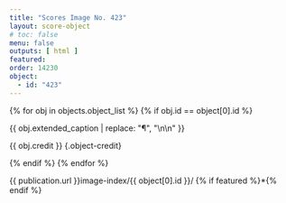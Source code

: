 ```yaml
---
title: "Scores Image No. 423"
layout: score-object
# toc: false
menu: false
outputs: [ html ]
featured: 
order: 14230
object:
  - id: "423"
---
```


{% for obj in objects.object_list %}
{% if obj.id == object[0].id %}

{{ obj.extended_caption | replace: "¶", "\n\n" }}

{{ obj.credit }} {.object-credit}

{% endif %}
{% endfor %}

<div class="object-credit object-url is-print-only">

{{ publication.url }}image-index/{{ object[0].id }}/ {% if featured %}*{% endif %}

</div>
